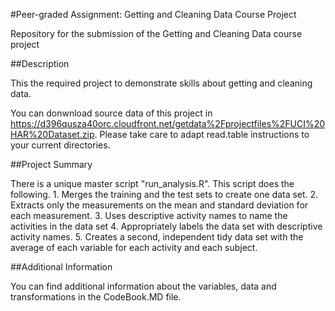 #Peer-graded Assignment: Getting and Cleaning Data Course Project



Repository for the submission of the Getting and Cleaning Data course project

##Description

This the required project to demonstrate skills about getting and cleaning data. 

You can donwnload source data of this project in https://d396qusza40orc.cloudfront.net/getdata%2Fprojectfiles%2FUCI%20HAR%20Dataset.zip. Please take care to adapt read.table instructions to your current directories.

##Project Summary

There is a unique master script "run_analysis.R". This script does the following. 
	1. Merges the training and the test sets to create one data set. 
	2. Extracts only the measurements on the mean and standard deviation for each measurement. 
	3. Uses descriptive activity names to name the activities in the data set 
	4. Appropriately labels the data set with descriptive activity names. 
	5. Creates a second, independent tidy data set with the average of each variable for each activity and each subject.

##Additional Information

You can find additional information about the variables, data and transformations in the CodeBook.MD file.
